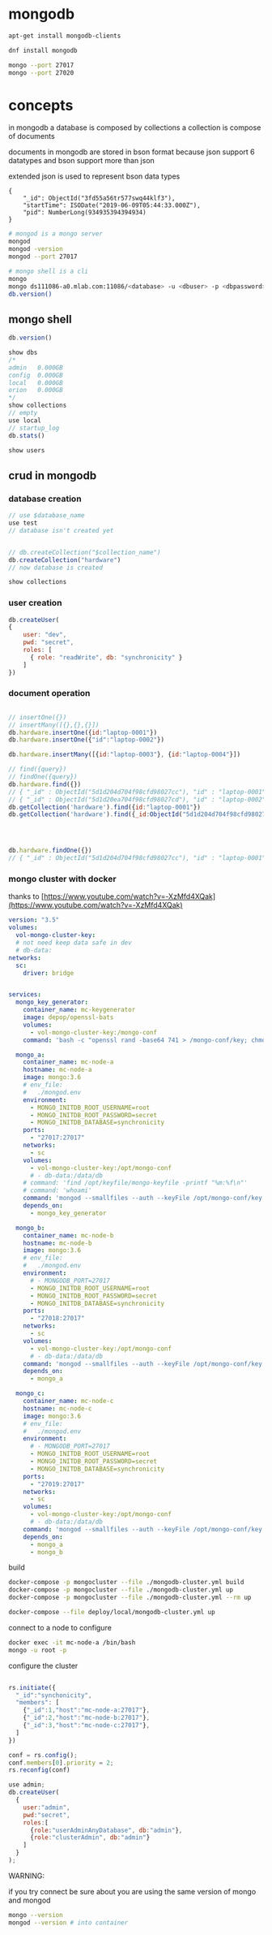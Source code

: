 # mongodb

```bash
apt-get install mongodb-clients

dnf install mongodb
```


```bash
mongo --port 27017
mongo --port 27020
```



# concepts

in mongodb a database is composed by collections
a collection is compose of documents

documents in mongodb are stored in bson format because json support 6 datatypes and bson support more than json


extended json is used to represent bson data types

```bson
{
	"_id": ObjectId("3fd55a56tr577swq44klf3"),
	"startTime": ISODate("2019-06-09T05:44:33.000Z"),
	"pid": NumberLong(934935394394934)
}
```

 
```bash
# mongod is a mongo server
mongod
mongod -version
mongod --port 27017
```


```bash
# mongo shell is a cli
mongo
mongo ds111086-a0.mlab.com:11086/<database> -u <dbuser> -p <dbpassword>
db.version()
```




## mongo shell

```javascript
db.version()

show dbs
/*
admin   0.000GB
config  0.000GB
local   0.000GB
orion   0.000GB
*/
show collections
// empty
use local
// startup_log
db.stats()

show users
```



## crud in mongodb


### database creation

```js
// use $database_name
use test 
// database isn't created yet


// db.createCollection("$collection_name")
db.createCollection("hardware")
// now database is created

show collections
```

### user creation

```js
db.createUser(
{
    user: "dev",
    pwd: "secret",
    roles: [
      { role: "readWrite", db: "synchronicity" }
    ]
})
```


### document operation

```js

// insertOne({})
// insertMany([{},{},{}])
db.hardware.insertOne({id:"laptop-0001"})
db.hardware.insertOne({"id":"laptop-0002"})

db.hardware.insertMany([{id:"laptop-0003"}, {id:"laptop-0004"}])

// find({query})
// findOne({query})
db.hardware.find({})
// { "_id" : ObjectId("5d1d204d704f98cfd98027cc"), "id" : "laptop-0001" }
// { "_id" : ObjectId("5d1d20ea704f98cfd98027cd"), "id" : "laptop-0002" }
db.getCollection('hardware').find({id:"laptop-0001"})
db.getCollection('hardware').find({_id:ObjectId("5d1d204d704f98cfd98027cc")})




db.hardware.findOne({})
// { "_id" : ObjectId("5d1d204d704f98cfd98027cc"), "id" : "laptop-0001" }


```




### mongo cluster with docker

thanks to [https://www.youtube.com/watch?v=-XzMfd4XQak](https://www.youtube.com/watch?v=-XzMfd4XQak)

```yml
version: "3.5"
volumes:
  vol-mongo-cluster-key:
  # not need keep data safe in dev
  # db-data:
networks:
  sc:
    driver: bridge


services:
  mongo_key_generator:
    container_name: mc-keygenerator
    image: depop/openssl-bats
    volumes:
      - vol-mongo-cluster-key:/mongo-conf
    command: 'bash -c "openssl rand -base64 741 > /mongo-conf/key; chmod 600 /mongo-conf/key; chown 999 /mongo-conf/key"'

  mongo_a:
    container_name: mc-node-a
    hostname: mc-node-a
    image: mongo:3.6
    # env_file:
    #   ./mongod.env
    environment:
      - MONGO_INITDB_ROOT_USERNAME=root
      - MONGO_INITDB_ROOT_PASSWORD=secret
      - MONGO_INITDB_DATABASE=synchronicity
    ports:
      - "27017:27017"
    networks:
      - sc
    volumes:
      - vol-mongo-cluster-key:/opt/mongo-conf
      # - db-data:/data/db
    # command: 'find /opt/keyfile/mongo-keyfile -printf "%m:%f\n"'
    # command: 'whoami'
    command: 'mongod --smallfiles --auth --keyFile /opt/mongo-conf/key --replSet synchonicity'
    depends_on:
      - mongo_key_generator

  mongo_b:
    container_name: mc-node-b
    hostname: mc-node-b
    image: mongo:3.6
    # env_file:
    #   ./mongod.env
    environment:
      # - MONGODB_PORT=27017
      - MONGO_INITDB_ROOT_USERNAME=root
      - MONGO_INITDB_ROOT_PASSWORD=secret
      - MONGO_INITDB_DATABASE=synchronicity
    ports:
      - "27018:27017"
    networks:
      - sc
    volumes:
      - vol-mongo-cluster-key:/opt/mongo-conf
      # - db-data:/data/db
    command: 'mongod --smallfiles --auth --keyFile /opt/mongo-conf/key --replSet synchonicity'
    depends_on:
      - mongo_a

  mongo_c:
    container_name: mc-node-c
    hostname: mc-node-c
    image: mongo:3.6
    # env_file:
    #   ./mongod.env
    environment:
      # - MONGODB_PORT=27017
      - MONGO_INITDB_ROOT_USERNAME=root
      - MONGO_INITDB_ROOT_PASSWORD=secret
      - MONGO_INITDB_DATABASE=synchronicity
    ports:
      - "27019:27017"
    networks:
      - sc
    volumes:
      - vol-mongo-cluster-key:/opt/mongo-conf
      # - db-data:/data/db
    command: 'mongod --smallfiles --auth --keyFile /opt/mongo-conf/key --replSet synchonicity'
    depends_on:
      - mongo_a
      - mongo_b

```

build

```bash
docker-compose -p mongocluster --file ./mongodb-cluster.yml build
docker-compose -p mongocluster --file ./mongodb-cluster.yml up
docker-compose -p mongocluster --file ./mongodb-cluster.yml --rm up

docker-compose --file deploy/local/mongodb-cluster.yml up
```

connect to a node to configure

```bash
docker exec -it mc-node-a /bin/bash
mongo -u root -p
```

configure the cluster

```js

rs.initiate({
  "_id":"synchonicity",
  "members": [
    {"_id":1,"host":"mc-node-a:27017"},
    {"_id":2,"host":"mc-node-b:27017"},
    {"_id":3,"host":"mc-node-c:27017"},
  ]
})

conf = rs.config();
conf.members[0].priority = 2;
rs.reconfig(conf)

use admin;
db.createUser(
  {
    user:"admin",
    pwd:"secret",
    roles:[
      {role:"userAdminAnyDatabase", db:"admin"},
      {role:"clusterAdmin", db:"admin"}
    ]
  }
);
```

WARNING:

if you try connect be sure about you are using the same version of mongo and mongod

```bash
mongo --version
mongod --version # into container
```
